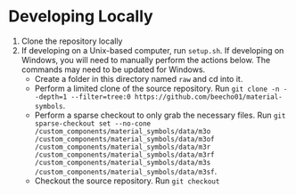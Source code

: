 # Developing Locally
1. Clone the repository locally
2. If developing on a Unix-based computer, run `setup.sh`. If developing on Windows, you will need to manually perform the actions below. The commands may need to be updated for Windows.
    * Create a folder in this directory named `raw` and cd into it.
    * Perform a limited clone of the source repository. Run `git clone -n --depth=1 --filter=tree:0 https://github.com/beecho01/material-symbols`. 
    * Perform a sparse checkout to only grab the necessary files. Run `git sparse-checkout set --no-cone /custom_components/material_symbols/data/m3o /custom_components/material_symbols/data/m3of /custom_components/material_symbols/data/m3r /custom_components/material_symbols/data/m3rf /custom_components/material_symbols/data/m3s /custom_components/material_symbols/data/m3sf`. 
    * Checkout the source repository. Run `git checkout`